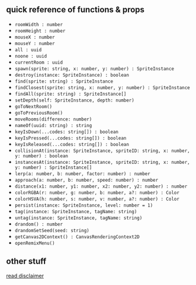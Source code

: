 ## quick reference of functions & props

- `roomWidth : number`
- `roomHeight : number`
- `mouseX : number`
- `mouseY : number`
- `all : uuid`
- `noone : uuid`
- `currentRoom : uuid`
- `spawn(sprite: string, x: number, y: number) : SpriteInstance`
- `destroy(instance: SpriteInstance) : boolean`
- `find(sprite: string) : SpriteInstance`
- `findClosest(sprite: string, x: number, y: number) : SpriteInstance`
- `findAll(sprite: string) : SpriteInstance[]`
- `setDepth(self: SpriteInstance, depth: number)`
- `goToNextRoom()`
- `goToPreviousRoom()`
- `moveRooms(difference: number)`
- `nameOf(uuid: string) : string`
- `keyIsDown(...codes: string[]) : boolean`
- `keyIsPressed(...codes: string[]) : boolean`
- `keyIsReleased(...codes: string[]) : boolean`
- `collisionAt(instance: SpriteInstance, spriteID: string, x: number, y: number) : boolean`
- `instancesAt(instance: SpriteInstance, spriteID: string, x: number, y: number) : SpriteInstance[]`
- `lerp(a: number, b: number, factor: number) : number`
- `approach(a: number, b: number, speed: number) : number`
- `distance(x1: number, y1: number, x2: number, y2: number) : number`
- `colorRGBA(r: number, g: number, b: number, a?: number) : Color`
- `colorHSVA(h: number, s: number, v: number, a?: number) : Color`
- `persist(instance: SpriteInstance, level: number = 1)`
- `tag(instance: SpriteInstance, tagName: string)`
- `untag(instance: SpriteInstance, tagName: string)`
- `drandom() : number`
- `drandomSetSeed(seed: string)`
- `getCanvas2DContext() : CanvasRenderingContext2D`
- `openRemixMenu()`

## other stuff

[read disclaimer](disclaimer)